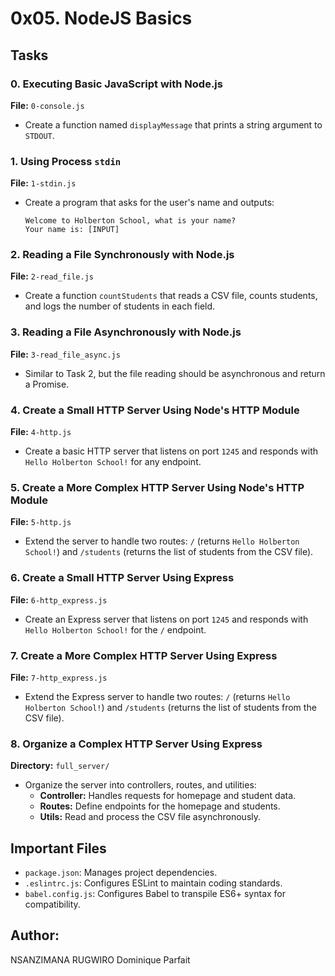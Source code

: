 # 0x05. NodeJS Basics

## Tasks

### 0. Executing Basic JavaScript with Node.js
**File:** `0-console.js`  
- Create a function named `displayMessage` that prints a string argument to `STDOUT`.

### 1. Using Process `stdin`
**File:** `1-stdin.js`  
- Create a program that asks for the user's name and outputs:  
  ```
  Welcome to Holberton School, what is your name?
  Your name is: [INPUT]
  ```

### 2. Reading a File Synchronously with Node.js
**File:** `2-read_file.js`  
- Create a function `countStudents` that reads a CSV file, counts students, and logs the number of students in each field.

### 3. Reading a File Asynchronously with Node.js
**File:** `3-read_file_async.js`  
- Similar to Task 2, but the file reading should be asynchronous and return a Promise.

### 4. Create a Small HTTP Server Using Node's HTTP Module
**File:** `4-http.js`  
- Create a basic HTTP server that listens on port `1245` and responds with `Hello Holberton School!` for any endpoint.

### 5. Create a More Complex HTTP Server Using Node's HTTP Module
**File:** `5-http.js`  
- Extend the server to handle two routes: `/` (returns `Hello Holberton School!`) and `/students` (returns the list of students from the CSV file).

### 6. Create a Small HTTP Server Using Express
**File:** `6-http_express.js`  
- Create an Express server that listens on port `1245` and responds with `Hello Holberton School!` for the `/` endpoint.

### 7. Create a More Complex HTTP Server Using Express
**File:** `7-http_express.js`  
- Extend the Express server to handle two routes: `/` (returns `Hello Holberton School!`) and `/students` (returns the list of students from the CSV file).

### 8. Organize a Complex HTTP Server Using Express
**Directory:** `full_server/`  
- Organize the server into controllers, routes, and utilities:
  - **Controller:** Handles requests for homepage and student data.
  - **Routes:** Define endpoints for the homepage and students.
  - **Utils:** Read and process the CSV file asynchronously.

## Important Files
- `package.json`: Manages project dependencies.
- `.eslintrc.js`: Configures ESLint to maintain coding standards.
- `babel.config.js`: Configures Babel to transpile ES6+ syntax for compatibility.

## Author:
NSANZIMANA  RUGWIRO Dominique Parfait

